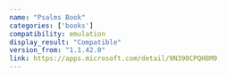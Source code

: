 ```yaml
---
name: "Psalms Book"
categories: ['books']
compatibility: emulation
display_result: "Compatible"
version_from: "1.1.42.0"
link: https://apps.microsoft.com/detail/9N390CPQH8M9
---
```

